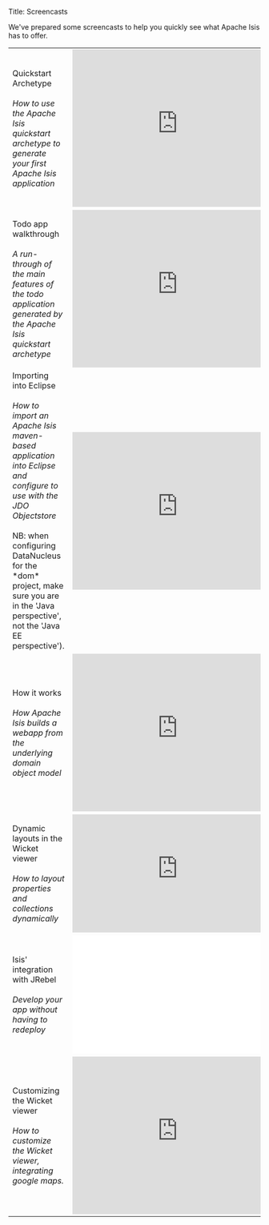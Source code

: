 Title: Screencasts

We've prepared some screencasts to help you quickly see what Apache Isis has to offer.

<table class="table table-bordered table-hover">
  <tr>
    <td>Quickstart Archetype<br/><br/><i>How to use the Apache Isis quickstart archetype to generate your first Apache Isis application</i></td>
    <td>
      <iframe width="420" height="315" src="http://www.youtube.com/embed/RH6J4gx8OoA" frameborder="0" allowfullscreen></iframe>
    </td>
  </tr>
  <tr>
    <td>Todo app walkthrough<br/><br/><i>A run-through of the main features of the todo application generated by the Apache Isis quickstart archetype</i></td>
    <td>
      <iframe width="420" height="315" src="http://www.youtube.com/embed/1_vc01LIBUU" frameborder="0" allowfullscreen></iframe>
    </td>
  </tr>
  <tr>
    <td>Importing into Eclipse<br/><br/><i>How to import an Apache Isis maven-based application into Eclipse and configure to use with the JDO Objectstore</i><br/><br/>NB: when configuring DataNucleus for the *dom* project, make sure you are in the 'Java perspective', not the 'Java EE perspective').</td>
    <td>
      <iframe width="420" height="315" src="http://www.youtube.com/embed/RgcYfjQ8yJA" frameborder="0" allowfullscreen></iframe>
    </td>
  </tr>
  <tr>
    <td>How it works<br/><br/><i>How Apache Isis builds a webapp from the underlying domain object model</i> </td>
    <td>
      <iframe width="420" height="315" src="http://www.youtube.com/embed/ludOLyi6VyY" frameborder="0" allowfullscreen></iframe>
    </td>
  </tr>
  <tr>
    <td>Dynamic layouts in the Wicket viewer<br/><br/><i>How to layout properties and collections dynamically</i> </td>
    <td>
      <iframe width="420" height="236" src="http://www.youtube.com/embed/zmrg49WeEPc" frameborder="0" allowfullscreen></iframe>
    </td>
  </tr>
  <tr>
    <td>Isis' integration with JRebel<br/><br/><i>Develop your app without having to redeploy</i> </td>
    <td>
      <iframe width="420" height="236" src="//www.youtube.com/embed/PxVgbz3ae_g" frameborder="0" allowfullscreen></iframe>
    </td>
  </tr>
  <tr>
    <td>Customizing the Wicket viewer<br/><br/><i>How to customize the Wicket viewer, integrating google maps.</i> </td>
    <td>
      <iframe width="420" height="315" src="http://www.youtube.com/embed/9o5zAME8LrM" frameborder="0" allowfullscreen></iframe>
    </td>
  </tr>
<table>

